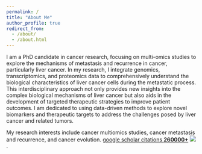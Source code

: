 ```yaml
---
permalink: /
title: "About Me"
author_profile: true
redirect_from: 
  - /about/
  - /about.html
---
```


I am a PhD candidate in cancer research, focusing on multi-omics studies to explore the mechanisms of metastasis and recurrence in cancer, particularly liver cancer. In my research, I integrate genomics, transcriptomics, and proteomics data to comprehensively understand the biological characteristics of liver cancer cells during the metastatic process. This interdisciplinary approach not only provides new insights into the complex biological mechanisms of liver cancer but also aids in the development of targeted therapeutic strategies to improve patient outcomes. I am dedicated to using data-driven methods to explore novel biomarkers and therapeutic targets to address the challenges posed by liver cancer and related tumors.

My research interests include cancer multiomics studies, cancer metastasis and recurrence, and cancer evolution. <a href='https://scholar.google.com/citations?user=LG9ooTYAAAAJ'>google scholar citations <strong><span id='total_cit'>260000+</span></strong></a> <a href='https://scholar.google.com/citations?user=LG9ooTYAAAAJ'><img src="https://img.shields.io/endpoint?url={{ url | url_encode }}&logo=Google%20Scholar&labelColor=f6f6f6&color=9cf&style=flat&label=citations"></a>.
